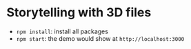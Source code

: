 # Storytelling with 3D files
  
- `npm install`: install all packages
- `npm start`: the demo would show at `http://localhost:3000`